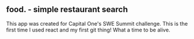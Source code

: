 ## food. - simple restaurant search
This app was created for Capital One's SWE Summit challenge. This is the first time I used react and my first git thing! What a time to be alive.


